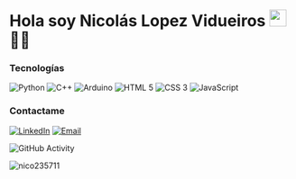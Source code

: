 <h1>Hola soy Nicolás Lopez Vidueiros <img src="https://raw.githubusercontent.com/iampavangandhi/iampavangandhi/master/gifs/Hi.gif" width="30px"> 👨‍💻</h1>

### Tecnologías

![Python](https://img.shields.io/badge/Python-333?style=plastic&logo=python&logoColor=%233776AB)
![C++](https://img.shields.io/badge/C%2B%2B-333?style=plastic&logo=cplusplus&logoColor=%2300599C)
![Arduino](https://img.shields.io/badge/Arduino-333?style=plastic&logo=arduino&logoColor=%2300878F)
![HTML 5](https://img.shields.io/badge/HTML_5-333?style=plastic&logo=html5&logoColor=%23E34F26)
![CSS 3](https://img.shields.io/badge/CSS_3-333?style=plastic&logo=css3&logoColor=%231572B6)
![JavaScript](https://img.shields.io/badge/JavaScript-333?style=plastic&logo=javascript&logoColor=%23F7DF1E)

### Contactame

<a href="https://www.linkedin.com/in/nicol%C3%A1s-l%C3%B3pez-vidueiros-653437229/" target="_blank"><img alt="LinkedIn" src="https://img.shields.io/badge/Linkedin-Nicol%C3%A1s_Lopez_Vidueiros-blue?style=flat-square&logo=linkedin&logoColor=%230A66C2"></a>
<a href="nicolas.lopez.vidueiros@gmail.com"><img alt="Email" src="https://img.shields.io/badge/Gmail-nicolas.lopez.vidueiros@gmail.com-blue?style=flat-square&logo=gmail"></a>  

![GitHub Activity](https://github-readme-stats.vercel.app/api?username=nico235711&show_icons=true)

<p align="left"><img src="https://komarev.com/ghpvc/?username=nico235711&label=Profile%20views&color=0e75b6&style=flat" alt="nico235711"></p>

<!---
Nico235711/Nico235711 is a ✨ special ✨ repository because its `README.md` (this file) appears on your GitHub profile.
You can click the Preview link to take a look at your changes.
--->
